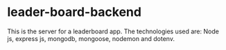 # leader-board-backend
This is the server for a leaderboard app. 
The technologies used are: Node js, express js, mongodb, mongoose, nodemon and dotenv.
